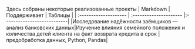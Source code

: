 Здесь собраны некоторые реализованные проекты
| Markdown | Поддерживает | Таблицы |
| :-------------------- | :--------------------- |:---------------------------|
|Исследование надёжности заёмщиков — анализ банковских данных|Изучение влияния семейного положения и количества детей клиента на факт возврата кредита в срок |предобработка данных, Python, Pandas|
